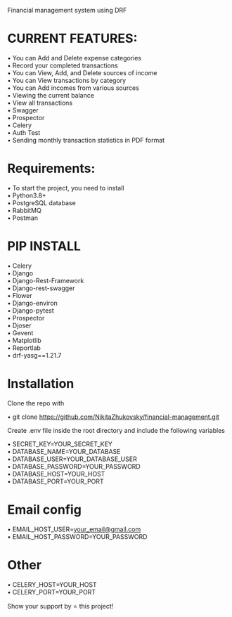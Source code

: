 Financial management system using DRF
                                                     

# CURRENT FEATURES:

• You can Add and Delete expense categories   
• Record your completed transactions  
• You can View, Add, and Delete sources of income  
• You can View transactions by category   
• You can Add incomes from various sources  
• Viewing the current balance  
• View all transactions  
• Swagger  
• Prospector  
• Celery  
• Auth Test  
• Sending monthly transaction statistics in PDF format  

# Requirements:  
• To start the project, you need to install  
• Python3.8+  
• PostgreSQL database  
• RabbitMQ  
• Postman  
# PIP INSTALL   
• Celery  
• Django  
• Django-Rest-Framework  
• Django-rest-swagger  
• Flower  
• Django-environ  
• Django-pytest  
• Prospector  
• Djoser  
• Gevent  
• Matplotlib  
• Reportlab  
• drf-yasg==1.21.7  

# Installation
Clone the repo with

• git clone https://github.com/NikitaZhukovsky/financial-management.git

Create .env file inside the root directory and include the following variables

• SECRET_KEY=YOUR_SECRET_KEY  
• DATABASE_NAME=YOUR_DATABASE  
• DATABASE_USER=YOUR_DATABASE_USER  
• DATABASE_PASSWORD=YOUR_PASSWORD  
• DATABASE_HOST=YOUR_HOST  
• DATABASE_PORT=YOUR_PORT  

# Email config

• EMAIL_HOST_USER=your_email@gmail.com  
• EMAIL_HOST_PASSWORD=YOUR_PASSWORD  

# Other

• CELERY_HOST=YOUR_HOST  
• CELERY_PORT=YOUR_PORT  


Show your support by ⭐️ this project!
